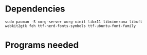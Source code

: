 # Dependencies
```
sudo pacman -S xorg-server xorg-xinit libx11 libxinerama libxft webkit2gtk feh ttf-nerd-fonts-symbols ttf-ubuntu-font-family
```

# Programs needed
```
```
